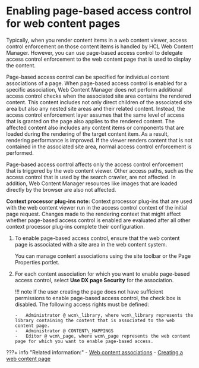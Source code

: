 # Enabling page-based access control for web content pages

Typically, when you render content items in a web content viewer, access control enforcement on those content items is handled by HCL Web Content Manager. However, you can use page-based access control to delegate access control enforcement to the web content page that is used to display the content.

Page-based access control can be specified for individual content associations of a page. When page-based access control is enabled for a specific association, Web Content Manager does not perform additional access control checks when the associated site area contains the rendered content. This content includes not only direct children of the associated site area but also any nested site areas and their related content. Instead, the access control enforcement layer assumes that the same level of access that is granted on the page also applies to the rendered content. The affected content also includes any content items or components that are loaded during the rendering of the target content item. As a result, rendering performance is improved. If the viewer renders content that is not contained in the associated site area, normal access control enforcement is performed.

Page-based access control affects only the access control enforcement that is triggered by the web content viewer. Other access paths, such as the access control that is used by the search crawler, are not affected. In addition, Web Content Manager resources like images that are loaded directly by the browser are also not affected.

**Context processor plug-ins note:** Context processor plug-ins that are used with the web content viewer run in the access control context of the initial page request. Changes made to the rendering context that might affect whether page-based access control is enabled are evaluated after all other context processor plug-ins complete their configuration.

1.  To enable page-based access control, ensure that the web content page is associated with a site area in the web content system.

    You can manage content associations using the site toolbar or the Page Properties portlet.

2.  For each content association for which you want to enable page-based access control, select **Use DX page Security** for the association.

    !!! note
        If the user creating the page does not have sufficient permissions to enable page-based access control, the check box is disabled. The following access rights must be defined:

        -   Administrator @ wcm\_library, where wcm\_library represents the library containing the content that is associated to the web content page.
        -   Administrator @ CONTENT\_MAPPINGS
        -   Editor @ wcm\_page, where wcm\_page represents the web content page for which you want to enable page-based access.


???+ info "Related information:"
    - [Web content associations](../getting_started/wcm_delivery_contentmap_about.md)
    - [Creating a web content page](../displaying_content/mp_wcm_createpage.md)

